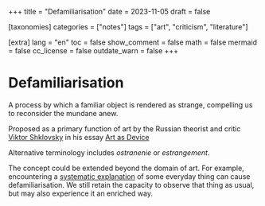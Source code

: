 +++
title = "Defamiliarisation"
date = 2023-11-05
draft = false

[taxonomies]
categories = ["notes"]
tags = ["art", "criticism", "literature"]

[extra]
lang = "en"
toc = false
show_comment = false
math = false
mermaid = false
cc_license = false
outdate_warn = false
+++

# Defamiliarisation

A process by which a familiar object is rendered as strange,
compelling us to reconsider the mundane anew.

Proposed as a primary function of art by the Russian theorist 
and critic 
[Viktor Shklovsky](https://en.wikipedia.org/wiki/Viktor_Shklovsky) 
in his essay
[Art as Device](https://warwick.ac.uk/fac/arts/english/currentstudents/undergraduate/modules/fulllist/first/en122/lecturelist2017-18/art_as_device_2015.pdf)

Alternative terminology includes *ostranenie* or *estrangement*.

The concept could be extended beyond the domain of art.
For example, encountering a
[systematic explanation](@/notes/systemism.md)
of some everyday thing can cause defamiliarisation.
We still retain the capacity to observe that thing as
usual, but may also experience it an enriched way.
